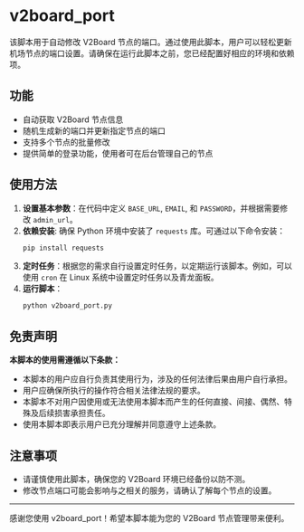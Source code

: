 
# v2board_port

该脚本用于自动修改 V2Board 节点的端口。通过使用此脚本，用户可以轻松更新机场节点的端口设置。请确保在运行此脚本之前，您已经配置好相应的环境和依赖项。

## 功能

- 自动获取 V2Board 节点信息
- 随机生成新的端口并更新指定节点的端口
- 支持多个节点的批量修改
- 提供简单的登录功能，使用者可在后台管理自己的节点

## 使用方法

1. **设置基本参数**：在代码中定义 `BASE_URL`, `EMAIL`, 和 `PASSWORD`，并根据需要修改 `admin_url`。
2. **依赖安装**: 确保 Python 环境中安装了 `requests` 库。可通过以下命令安装：
   ```bash
   pip install requests
   ```
3. **定时任务**：根据您的需求自行设置定时任务，以定期运行该脚本。例如，可以使用 `cron` 在 Linux 系统中设置定时任务以及青龙面板。
4. **运行脚本**：
   ```bash
   python v2board_port.py
   ```

## 免责声明

**本脚本的使用需遵循以下条款：**

- 本脚本的用户应自行负责其使用行为，涉及的任何法律后果由用户自行承担。
- 用户应确保所执行的操作符合相关法律法规的要求。
- 本脚本不对用户因使用或无法使用本脚本而产生的任何直接、间接、偶然、特殊及后续损害承担责任。
- 使用本脚本即表示用户已充分理解并同意遵守上述条款。


## 注意事项

- 请谨慎使用此脚本，确保您的 V2Board 环境已经备份以防不测。
- 修改节点端口可能会影响与之相关的服务，请确认了解每个节点的设置。

---

感谢您使用 v2board_port！希望本脚本能为您的 V2Board 节点管理带来便利。

